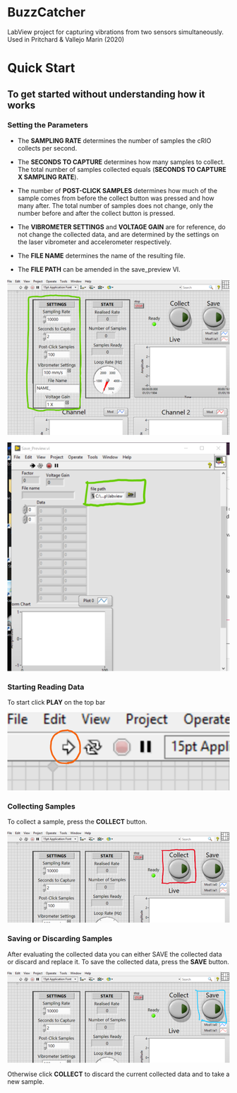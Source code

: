 # BuzzCatcher
LabView project for capturing vibrations from two sensors simultaneously. Used in Pritchard &amp; Vallejo Marin (2020)

# Quick Start

## To get started without understanding how it works


### Setting the Parameters

* The **SAMPLING RATE** determines the number of samples the cRIO collects per second. 

* The **SECONDS TO CAPTURE** determines how many samples to collect. The total number of samples collected equals (**SECONDS TO CAPTURE X SAMPLING RATE**). 

* The number of **POST-CLICK SAMPLES** determines how much of the sample comes from before the collect button was pressed and how many after. The total number of samples does not change, only the number before and after the collect button is pressed. 

* The **VIBROMETER SETTINGS** and **VOLTAGE GAIN** are for reference, do not change the collected data, and are determined by the settings on the laser vibrometer and accelerometer respectively.  

* The **FILE NAME**  determines the name of the resulting file. 

* The **FILE PATH** can be amended in the save_preview VI.


![Settings](/images/settings1.png)

![Settings](/images/settings2.png)


### Starting Reading Data

To start click **PLAY** on the top bar
 
 
![Play](/images/play.png)


### Collecting Samples

To collect a sample, press the **COLLECT** button.


![Collect](/images/collect.png)


### Saving or Discarding Samples

After evaluating the collected data you can either SAVE the collected data or discard and replace it.
To save the collected data, press the **SAVE** button.
 
 
![Save](/images/save.png)


Otherwise click **COLLECT** to discard the current collected data and to take a new sample.

